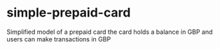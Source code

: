 # simple-prepaid-card
Simplified model of a prepaid card the card holds a balance in GBP and users can make transactions in GBP
